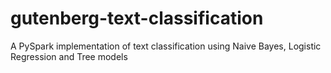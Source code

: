 # gutenberg-text-classification
A PySpark implementation of text classification using Naive Bayes, Logistic Regression and Tree models
